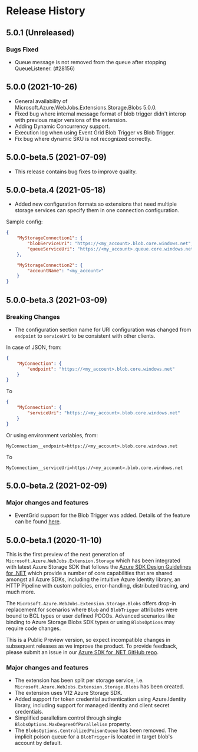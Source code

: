 # Release History

## 5.0.1 (Unreleased)
### Bugs Fixed
- Queue message is not removed from the queue after stopping QueueListener. (#28156)

## 5.0.0 (2021-10-26)
- General availability of Microsoft.Azure.WebJobs.Extensions.Storage.Blobs 5.0.0.
- Fixed bug where internal message format of blob trigger didn't interop with previous major versions of the extension.
- Adding Dynamic Concurrency support.
- Execution log when using Event Grid Blob Trigger vs Blob Trigger.
- Fix bug where dynamic SKU is not recognized correctly.

## 5.0.0-beta.5 (2021-07-09)
- This release contains bug fixes to improve quality.

## 5.0.0-beta.4 (2021-05-18)
- Added new configuration formats so extensions that need multiple storage services can specify them in one connection configuration.

Sample config:
```json
{
    "MyStorageConnection1": {
        "blobServiceUri": "https://<my_account>.blob.core.windows.net",
        "queueServiceUri": "https://<my_account>.queue.core.windows.net"
    },

    "MyStorageConnection2": {
        "accountName": "<my_account>"
    }
}
```

## 5.0.0-beta.3 (2021-03-09)

### Breaking Changes

- The configuration section name for URI configuration was changed from `endpoint` to `serviceUri` to be consistent with other clients.

In case of JSON, from:
```json
{
    "MyConnection": {
        "endpoint": "https://<my_account>.blob.core.windows.net"
    }
}
```

To
```json
{
    "MyConnection": {
        "serviceUri": "https://<my_account>.blob.core.windows.net"
    }
}
```

Or using environment variables, from:
```
MyConnection__endpoint=https://<my_account>.blob.core.windows.net
```
To
```
MyConnection__serviceUri=https://<my_account>.blob.core.windows.net
```

## 5.0.0-beta.2 (2021-02-09)

### Major changes and features
- EventGrid support for the Blob Trigger was added. Details of the feature can be found [here](https://github.com/Azure/azure-sdk-for-net/pull/17137#issue-525036753).

## 5.0.0-beta.1 (2020-11-10)

This is the first preview of the next generation of `Microsoft.Azure.WebJobs.Extension.Storage` which has been integrated with latest Azure Storage SDK that follows the [Azure SDK Design Guidelines for .NET](https://azure.github.io/azure-sdk/dotnet_introduction.html) which provide a number of core capabilities that are shared amongst all Azure SDKs, including the intuitive Azure Identity library, an HTTP Pipeline with custom policies, error-handling, distributed tracing, and much more.

The `Microsoft.Azure.WebJobs.Extension.Storage.Blobs` offers drop-in replacement for scenarios where `Blob` and `BlobTrigger` attributes were bound to BCL types or user defined POCOs. Advanced scenarios like binding to Azure Storage Blobs SDK types or using `BlobsOptions` may require code changes.

This is a Public Preview version, so expect incompatible changes in subsequent releases as we improve the product. To provide feedback, please submit an issue in our [Azure SDK for .NET GitHub repo](https://github.com/Azure/azure-sdk-for-net/issues).

### Major changes and features 
- The extension has been split per storage service, i.e. `Microsoft.Azure.WebJobs.Extension.Storage.Blobs` has been created.
- The extension uses V12 Azure Storage SDK.
- Added support for token credential authentication using Azure.Identity library, including support for managed identity and client secret credentials.
- Simplified parallelism control through single `BlobsOptions.MaxDegreeOfParallelism` property.
- The `BlobsOptions.CentralizedPoisonQueue` has been removed. The implicit poison queue for a `BlobTrigger` is located in target blob's account by default.
